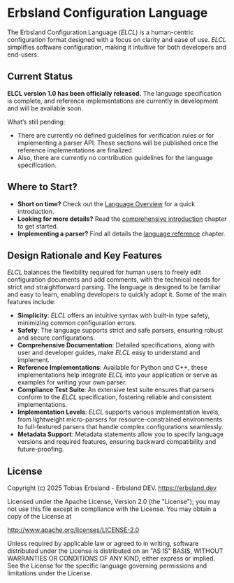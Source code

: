 # Erbsland Configuration Language

The Erbsland Configuration Language (*ELCL*) is a human-centric configuration format designed with a focus on clarity and ease of use. *ELCL* simplifies software configuration, making it intuitive for both developers and end-users.

## Current Status

**ELCL version 1.0 has been officially released.** The language specification is complete, and reference implementations are currently in development and will be available soon.

What’s still pending:
- There are currently no defined guidelines for verification rules or for implementing a parser API. These sections will be published once the reference implementations are finalized.
- Also, there are currently no contribution guidelines for the language specification. 

## Where to Start?

* **Short on time?** Check out the [Language Overview](https://erbsland-dev.github.io/erbsland-lang-config-doc/language-overview.html) for a quick introduction.
* **Looking for more details?** Read the [comprehensive introduction](https://erbsland-dev.github.io/erbsland-lang-config-doc/intro/index.html) chapter to get started.
* **Implementing a parser?** Find all details the [language reference](https://erbsland-dev.github.io/erbsland-lang-config-doc/reference/index.html) chapter.

## Design Rationale and Key Features

*ELCL* balances the flexibility required for human users to freely edit configuration documents and add comments, with the technical needs for strict and straightforward parsing. The language is designed to be familiar and easy to learn, enabling developers to quickly adopt it. Some of the main features include:

* **Simplicity**: *ELCL* offers an intuitive syntax with built-in type safety, minimizing common configuration errors.
* **Safety**: The language supports strict and safe parsers, ensuring robust and secure configurations.
* **Comprehensive Documentation**: Detailed specifications, along with user and developer guides, make *ELCL* easy to understand and implement.
* **Reference Implementations**: Available for Python and C++, these implementations help integrate *ELCL* into your application or serve as examples for writing your own parser.
* **Compliance Test Suite**: An extensive test suite ensures that parsers conform to the *ELCL* specification, fostering reliable and consistent implementations.
* **Implementation Levels**: *ELCL* supports various implementation levels, from lightweight micro-parsers for resource-constrained environments to full-featured parsers that handle complex configurations seamlessly.
* **Metadata Support**: Metadata statements allow you to specify language versions and required features, ensuring backward compatibility and future-proofing.

## License

Copyright (c) 2025 Tobias Erbsland - Erbsland DEV. https://erbsland.dev

Licensed under the Apache License, Version 2.0 (the "License");
you may not use this file except in compliance with the License.
You may obtain a copy of the License at

http://www.apache.org/licenses/LICENSE-2.0

Unless required by applicable law or agreed to in writing, software
distributed under the License is distributed on an "AS IS" BASIS,
WITHOUT WARRANTIES OR CONDITIONS OF ANY KIND, either express or implied.
See the License for the specific language governing permissions and
limitations under the License.
